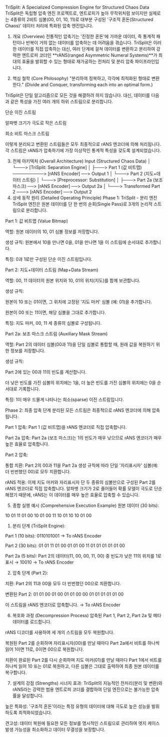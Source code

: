 TriSplit: A Specialized Compression Engine for Structured Chaos Data
TriSplit은 독립형 압축 엔진 프로젝트로, 엔트로피가 높아 무작위처럼 보이지만 실제로는 4종류의 2비트 심볼(00, 01, 10, 11)로 대부분 구성된 '구조적 혼돈(Structured Chaos)' 데이터 처리에 특화된 압축 엔진입니다.

1. 개요 (Overview)
전통적인 압축기는 '진정한 혼돈'에 가까운 데이터, 즉 통계적 패턴이나 반복이 거의 없는 데이터를 압축하는 데 어려움을 겪습니다. TriSplit은 이러한 데이터를 직접 압축하는 대신, 여러 단계에 걸쳐 데이터를 변환하고 분리하여 강력한 엔트로피 코더인 **rANS(ranged Asymmetric Numeral Systems)**가 최대의 효율을 발휘할 수 있는 형태로 재가공하는 전처리 및 분리 압축 파이프라인입니다.

2. 핵심 철학 (Core Philosophy)
"분리하여 정복하고, 각각에 최적화된 형태로 변환한다."
(Divide and Conquer, transforming each into an optimal form.)

TriSplit은 단일 알고리즘으로 모든 것을 해결하려 하지 않습니다. 대신, 데이터를 다음과 같은 특성을 가진 여러 개의 하위 스트림으로 분리합니다.

단순 이진 스트림

알파벳 크기가 극도로 작은 스트림

희소 비트 마스크 스트림

이렇게 분리되고 변환된 스트림들은 모두 최종적으로 rANS 엔코더에 의해 처리됩니다. 각 스트림은 rANS가 압축하기에 가장 이상적인 통계적 특성을 갖도록 설계되었습니다.

3. 전체 아키텍처 (Overall Architecture)
Input (Structured Chaos Data)
│
└───> [TriSplit: Separation Engine]
      │
      ├───> Part 1 (값 비트맵) ──────────> [rANS Encoder] ──> Output 1
      │
      └───> Part 2 (지도+데이터 스트림)
            │
            └───> [Preprocessor: Substitution]
                  │
                  ├───> Part 2a (보조 마스크) ──> [rANS Encoder] ──> Output 2a
                  │
                  └───> Transformed Part 2 ───> [rANS Encoder] ──> Output 2
4. 상세 동작 원리 (Detailed Operating Principle)
Phase 1: TriSplit - 분리 엔진
TriSplit 엔진은 원본 데이터를 단 한 번의 순회(Single Pass)로 3개의 논리적 스트림으로 분리합니다.

Part 1: 값 비트맵 (Value Bitmap)

역할: 원본 데이터의 10, 01 심볼 정보를 저장합니다.

생성 규칙: 원본에서 10을 만나면 0을, 01을 만나면 1을 이 스트림에 순서대로 추가합니다.

특징: 0과 1로만 구성된 단순 이진 스트림입니다.

Part 2: 지도+데이터 스트림 (Map+Data Stream)

역할: 00, 11 데이터의 원본 위치와 10, 01의 위치(지도)를 함께 보관합니다.

생성 규칙:

원본이 10 또는 01이면, 그 위치에 고정된 '지도 마커' 심볼 (예: 01)을 추가합니다.

원본이 00 또는 11이면, 해당 심볼을 그대로 추가합니다.

특징: 지도 마커, 00, 11 세 종류의 심볼로 구성됩니다.

Part 2a: 보조 마스크 스트림 (Auxiliary Mask Stream)

역할: Part 2의 데이터 심볼(00과 11)을 단일 심볼로 통합할 때, 원래 값을 복원하기 위한 정보를 저장합니다.

생성 규칙:

Part 2에 있는 00과 11의 빈도를 계산합니다.

더 낮은 빈도를 가진 심볼의 위치에는 1을, 더 높은 빈도를 가진 심볼의 위치에는 0을 순서대로 기록합니다.

특징: 1이 매우 드물게 나타나는 희소(sparse) 이진 스트림입니다.

Phase 2: 최종 압축 단계
분리된 모든 스트림은 최종적으로 rANS 엔코더에 의해 압축됩니다.

Part 1 압축: Part 1 (값 비트맵)을 rANS 엔코더로 직접 압축합니다.

Part 2a 압축: Part 2a (보조 마스크)는 1의 빈도가 매우 낮으므로 rANS 엔코더가 매우 높은 효율로 압축합니다.

Part 2 압축:

통합 치환: Part 2의 00과 11을 Part 2a 생성 규칙에 따라 단일 '자리표시자' 심볼(예: 더 빈번했던 00)로 모두 치환합니다.

rANS 적용: 이제 지도 마커와 자리표시자 단 두 종류의 심볼만으로 구성된 Part 2를 rANS 엔코더로 직접 압축합니다. 알파벳 크기가 2로 줄어들어 확률 모델이 극도로 단순해졌기 때문에, rANS는 이 데이터를 매우 높은 효율로 압축할 수 있습니다.

5. 종합 실행 예시 (Comprehensive Execution Example)
원본 데이터 (30 bits):

10 01 11 01 00 10 01 00 11 10 01 10 10 01 00
1. 분리 단계 (TriSplit Engine):

Part 1 (10 bits): 0110101001 → To rANS Encoder

Part 2 (30 bits): 01 01 11 01 00 01 01 00 11 01 01 01 01 01 00

Part 2a (5 bits): Part 2의 데이터(11, 00, 00, 11, 00) 중 빈도가 낮은 11의 위치를 1로 표시 → 10010 → To rANS Encoder

2. 압축 단계 (Part 2):

치환: Part 2의 11과 00을 모두 더 빈번했던 00으로 치환합니다.

변환된 Part 2: 01 01 00 01 00 01 01 00 00 01 01 01 01 01 00

이 스트림을 rANS 엔코더로 압축합니다. → To rANS Encoder

6. 복호화 과정 (Decompression Process)
압축된 Part 1, Part 2, Part 2a 및 메타데이터를 로드합니다.

rANS 디코더를 사용하여 세 개의 스트림을 모두 복원합니다.

복원된 Part 2를 순회하며 자리표시자(00)를 만날 때마다 Part 2a에서 비트를 하나씩 읽어 1이면 11로, 0이면 00으로 복원합니다.

치환이 완료된 Part 2를 다시 순회하며 지도 마커(01)를 만날 때마다 Part 1에서 비트를 하나씩 읽어 10 또는 01로 복원하고, 다른 심볼은 그대로 출력하여 최종 원본 데이터를 복구합니다.

7. 설계의 강점 (Strengths)
시너지 효과: TriSplit의 지능적인 전처리(분리 및 변환)와 rANS라는 강력한 범용 엔트로피 코더를 결합하여 단일 엔진으로는 불가능한 압축률을 달성합니다.

높은 특화성: '구조적 혼돈'이라는 특정 유형의 데이터에 대해 극도로 높은 성능을 발휘하도록 최적화되었습니다.

견고성: 데이터 복원에 필요한 모든 정보를 명시적인 스트림으로 관리하여 엣지 케이스 발생 가능성을 최소화하고 데이터 무결성을 보장합니다.